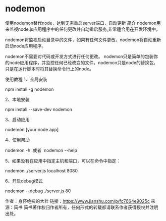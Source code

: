 # nodemon
使用nodemon替代node，达到无需重启server端口，自动更新
简介
nodemon用来监视node.js应用程序中的任何更改并自动重启服务,非常适合用在开发环境中。

nodemon将监视启动目录中的文件，如果有任何文件更改，nodemon将自动重新启动node应用程序。

nodemon不需要对代码或开发方式进行任何更改。 nodemon只是简单的包装你的node应用程序，并监控任何已经改变的文件。nodemon只是node的替换包，只是在运行脚本时将其替换命令行上的node。


使用教程
1、全局安装

npm install -g nodemon

2、本地安装

npm install --save-dev nodemon

3、启动应用

nodemon [your node app]

4、使用帮助

nodemon -h  或者  nodemon --help

5、如果没有在应用中指定主机和端口，可以在命令中指定：

nodemon ./server.js localhost 8080

6、开启debug模式

nodemon --debug ./server.js 80

作者：身怀绝技的大壮
链接：https://www.jianshu.com/p/fc7664e9025c
來源：简书
简书著作权归作者所有，任何形式的转载都请联系作者获得授权并注明出处。
